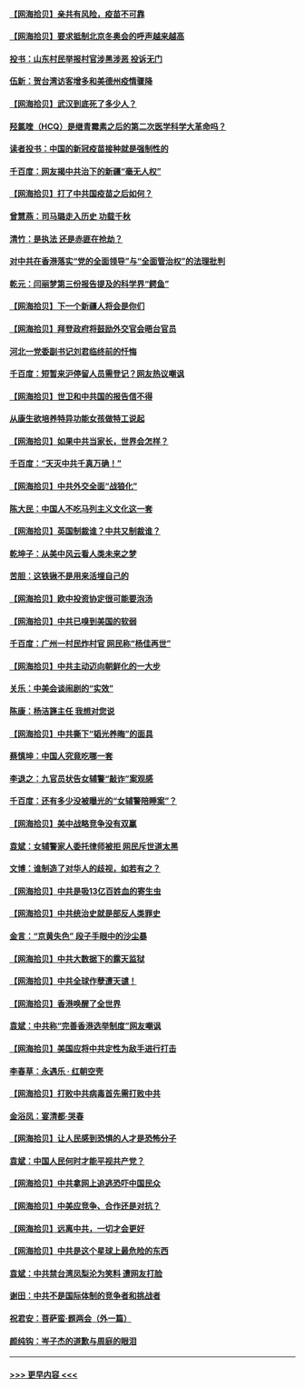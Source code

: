 #### [【网海拾贝】亲共有风险，疫苗不可靠](../pages/nsc993/n12872224.md?t=04120802) 
#### [【网海拾贝】要求抵制北京冬奥会的呼声越来越高](../pages/nsc993/n12868962.md?t=04120802) 
#### [投书：山东村民举报村官涉黑涉恶 投诉无门](../pages/nsc993/n12869726.md?t=04120802) 
#### [伍新：贺台湾访客增多和美德州疫情骤降](../pages/nsc993/n12865651.md?t=04120802) 
#### [【网海拾贝】武汉到底死了多少人？](../pages/nsc993/n12863707.md?t=04120802) 
#### [羟氯喹（HCQ）是继青霉素之后的第二次医学科学大革命吗？](../pages/nsc993/n12638564.md?t=04120802) 
#### [读者投书：中国的新冠疫苗接种就是强制性的](../pages/nsc993/n12859932.md?t=04120802) 
#### [千百度：网友揭中共治下的新疆“毫无人权”](../pages/nsc993/n12858385.md?t=04120802) 
#### [【网海拾贝】打了中共国疫苗之后如何？](../pages/nsc993/n12857866.md?t=04120802) 
#### [曾慧燕：司马璐走入历史 功载千秋](../pages/nsc993/n12856996.md?t=04120802) 
#### [清竹：是执法 还是赤匪在抢劫？](../pages/nsc993/n12856952.md?t=04120802) 
#### [对中共在香港落实“党的全面领导”与“全面管治权”的法理批判](../pages/nsc993/n12856929.md?t=04120802) 
#### [乾元：闫丽梦第三份报告提及的科学界“鳄鱼”](../pages/nsc993/n12855985.md?t=04120802) 
#### [【网海拾贝】下一个新疆人将会是你们](../pages/nsc993/n12855864.md?t=04120802) 
#### [【网海拾贝】拜登政府将鼓励外交官会晤台官员](../pages/nsc993/n12853615.md?t=04120802) 
#### [河北一党委副书记刘君临终前的忏悔](../pages/nsc993/n12849420.md?t=04120802) 
#### [千百度：短暂来沪停留人员需登记？网友热议嘲讽](../pages/nsc993/n12853497.md?t=04120802) 
#### [【网海拾贝】世卫和中共国的报告信不得](../pages/nsc993/n12850902.md?t=04120802) 
#### [从康生欲培养特异功能女孩做特工说起](../pages/nsc993/n12849289.md?t=04120802) 
#### [【网海拾贝】如果中共当家长，世界会怎样？](../pages/nsc993/n12848436.md?t=04120802) 
#### [千百度：“天灭中共千真万确！”](../pages/nsc993/n12845659.md?t=04120802) 
#### [【网海拾贝】中共外交全面“战狼化”](../pages/nsc993/n12845607.md?t=04120802) 
#### [陈大民：中国人不吃马列主义文化这一套](../pages/nsc993/n12842496.md?t=04120802) 
#### [【网海拾贝】英国制裁谁？中共又制裁谁？](../pages/nsc993/n12840909.md?t=04120802) 
#### [乾坤子：从美中风云看人类未来之梦](../pages/nsc993/n12840590.md?t=04120802) 
#### [苦胆：这铁锹不是用来活埋自己的](../pages/nsc993/n12839512.md?t=04120802) 
#### [【网海拾贝】欧中投资协定很可能要泡汤](../pages/nsc993/n12835122.md?t=04120802) 
#### [【网海拾贝】中共已嗅到美国的软弱](../pages/nsc993/n12832411.md?t=04120802) 
#### [千百度：广州一村民炸村官 网民称“杨佳再世”](../pages/nsc993/n12832380.md?t=04120802) 
#### [【网海拾贝】中共主动迈向朝鲜化的一大步](../pages/nsc993/n12829887.md?t=04120802) 
#### [关乐：中美会谈闹剧的“实效”](../pages/nsc993/n12826698.md?t=04120802) 
#### [陈康：杨洁篪主任  我想对您说](../pages/nsc993/n12826609.md?t=04120802) 
#### [【网海拾贝】中共撕下“韬光养晦”的面具](../pages/nsc993/n12826459.md?t=04120802) 
#### [蔡慎坤：中国人究竟吃哪一套](../pages/nsc993/n12826010.md?t=04120802) 
#### [李退之：九官员状告女辅警“敲诈”案观感](../pages/nsc993/n12823984.md?t=04120802) 
#### [千百度：还有多少没被曝光的“女辅警陪睡案”？](../pages/nsc993/n12822136.md?t=04120802) 
#### [【网海拾贝】美中战略竞争没有双赢](../pages/nsc993/n12822105.md?t=04120802) 
#### [袁斌：女辅警家人委托律师被拒 网民斥世道太黑](../pages/nsc993/n12822004.md?t=04120802) 
#### [文博：谁制造了对华人的歧视，如若有之？](../pages/nsc993/n12821635.md?t=04120802) 
#### [【网海拾贝】中共是吸13亿百姓血的寄生虫](../pages/nsc993/n12819191.md?t=04120802) 
#### [【网海拾贝】中共统治史就是部反人类罪史](../pages/nsc993/n12816738.md?t=04120802) 
#### [金言：“京黄失色” 段子手眼中的沙尘暴](../pages/nsc993/n12815700.md?t=04120802) 
#### [【网海拾贝】中共大数据下的露天监狱](../pages/nsc993/n12811075.md?t=04120802) 
#### [【网海拾贝】中共全球作孽遭天谴！](../pages/nsc993/n12810258.md?t=04120802) 
#### [【网海拾贝】香港唤醒了全世界](../pages/nsc993/n12809100.md?t=04120802) 
#### [袁斌：中共称“完善香港选举制度”网友嘲讽](../pages/nsc993/n12808994.md?t=04120802) 
#### [【网海拾贝】美国应将中共定性为敌手进行打击](../pages/nsc993/n12806870.md?t=04120802) 
#### [李春草：永遇乐 · 红朝空壳](../pages/nsc993/n12805365.md?t=04120802) 
#### [【网海拾贝】打败中共病毒首先需打败中共](../pages/nsc993/n12803930.md?t=04120802) 
#### [金浴凤：宴清都‧哭春](../pages/nsc993/n12801601.md?t=04120802) 
#### [【网海拾贝】让人民感到恐惧的人才是恐怖分子](../pages/nsc993/n12799347.md?t=04120802) 
#### [袁斌：中国人民何时才能平视共产党？](../pages/nsc993/n12799306.md?t=04120802) 
#### [【网海拾贝】中共拿网上追逃恐吓中国民众](../pages/nsc993/n12796905.md?t=04120802) 
#### [【网海拾贝】中美应竞争、合作还是对抗？](../pages/nsc993/n12794675.md?t=04120802) 
#### [【网海拾贝】远离中共，一切才会更好](../pages/nsc993/n12793572.md?t=04120802) 
#### [【网海拾贝】中共是这个星球上最危险的东西](../pages/nsc993/n12791400.md?t=04120802) 
#### [袁斌：中共禁台湾凤梨沦为笑料 遭网友打脸](../pages/nsc993/n12791335.md?t=04120802) 
#### [谢田：中共不是国际体制的竞争者和挑战者](../pages/nsc993/n12791212.md?t=04120802) 
#### [祝君安：菩萨蛮·题两会（外一篇）](../pages/nsc993/n12786801.md?t=04120802) 
#### [颜纯钩：岑子杰的道歉与周庭的眼泪](../pages/nsc993/n12786775.md?t=04120802) 

----
#### [ >>> 更早内容 <<< ](../indexes/nsc993-earlier.md)
